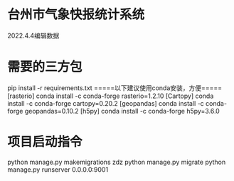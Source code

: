 # 台州市气象快报统计系统
2022.4.4编辑数据

# 需要的三方包
pip install -r requirements.txt
=====以下建议使用conda安装，方便=====
[rasterio]
conda install -c conda-forge rasterio=1.2.10
[Cartopy]
conda install -c conda-forge cartopy=0.20.2
[geopandas]
conda install -c conda-forge geopandas=0.10.2
[h5py]
conda install -c conda-forge h5py=3.6.0

# 项目启动指令
python manage.py makemigrations zdz
python manage.py migrate
python manage.py runserver 0.0.0.0:9001